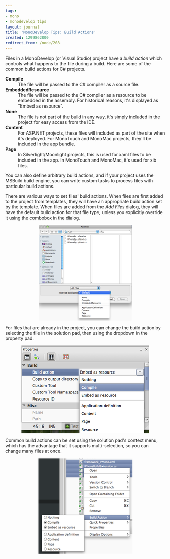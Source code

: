 ```yaml
---
tags:
- mono
- monodevelop tips
layout: journal
title: 'MonoDevelop Tips: Build Actions'
created: 1299862800
redirect_from: /node/208
---
```

Files in a MonoDevelop (or Visual Studio) project have a <em>build action</em> which controls what happens to the file during a build. Here are some of the common build actions for C# projects.<!--break-->

<dl>
<dt><strong>Compile</strong></dt>
<dd>The file will be passed to the C# compiler as a source file.
</dd>
<dt><strong>EmbeddedResource</strong></dt>
<dd>The file will be passed to the C# compiler as a resource to be embedded in the assembly. For historical reasons, it's displayed as "Embed as resource".
</dd>
<dt><strong>None</strong></dt>
<dd>The file is not part of the build in any way, it's simply included in the project for easy access from the IDE.
</dd>
<dt><strong>Content</strong></dt>
<dd>For ASP.NET projects, these files will included as part of the site when it's deployed. For MonoTouch and MonoMac projects, they'll be included in the app bundle.
</dd>
<dt><strong>Page</strong></dt>
<dd>In Silverlight/Moonlight projects, this is used for xaml files to be included in the app. In MonoTouch and MonoMac, it's used for xib files.
</dd>
</dl>

You can also define arbitrary build actions, and if your project uses the MSBuild build engine, you can write custom tasks to process files with particular build actions.

There are various ways to set files' build actions. When files are first added to the project from templates, they will have an appropriate build action set by the template. When files are added from the <em>Add Files</em> dialog, they will have the default build action for that file type, unless you explicitly override it using the combobox in the dialog.

<a href="/files/images/md-tips/build-action-override-default.png" rel="lightbox[md_tips_build_actions]" title="Overriding the default build action when adding files"><img src="/files/images/md-tips/t/build-action-override-default.png" alt="Overriding the default build action when adding files" style="max-width:98%; display:block;margin-left:auto;margin-right:auto;" /></a>

For files that are already in the project, you can change the build action by selecting the file in the solution pad, then using the dropdown in the property pad.

<a href="/files/images/md-tips/build-action-property-pad.png" rel="lightbox[md_tips_build_actions]" title="Changing the build action using the property pad"><img src="/files/images/md-tips/t/build-action-property-pad.png" alt="Changing the build action using the property pad" style="max-width:98%; display:block;margin-left:auto;margin-right:auto;" /></a>

Common build actions can be set using the solution pad's context menu, which has the advantage that it supports multi-selection, so you can change many files at once.

<a href="/files/images/md-tips/build-action-context-menu.png" rel="lightbox[md_tips_build_actions]" title="Changing the build action using the solution pad context menu"><img src="/files/images/md-tips/t/build-action-context-menu.png" alt="Changing the build action using the solution pad context menu" style="max-width:98%; display:block;margin-left:auto;margin-right:auto;" /></a>

